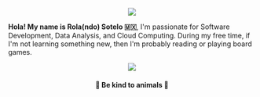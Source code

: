 <p align="center">
<a href="https://git.io/streak-stats">
  <img align="center" src="https://github-readme-streak-stats.herokuapp.com?user=rolasotelo&theme=vue-dark" />
</a>
</p>

**Hola! My name is Rola(ndo) Sotelo 🇲🇽**, I'm passionate for Software Development, Data Analysis, and Cloud Computing. During my free time, if I'm not learning something new, then I'm probably reading or playing board games.

<!-- - 🔭 I’m currently working on Milpa, an online card game.
- 🌱 I’m currently learning about Data Analysis and Cloud Computing. -->

<p align="center">
<a href="https://github.com/anuraghazra/github-readme-stats">
  <img align="center" src="https://github-readme-stats.vercel.app/api/top-langs/?username=rolasotelo&layout=compact&theme=vue-dark" />
</a>
</p>

<h4 align="center">🐄 Be kind to animals 🐖 </h4>
